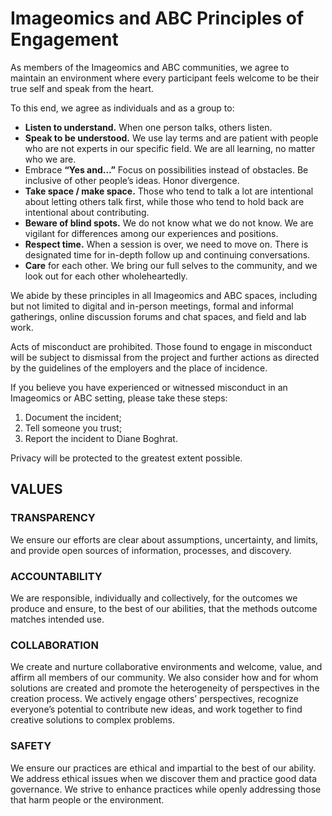 # Imageomics and ABC Principles of Engagement

As members of the Imageomics and ABC communities, we agree to maintain an environment where every participant feels welcome to be their true self and speak from the heart.

To this end, we agree as individuals and as a group to:

- **Listen to understand.** When one person talks, others listen.
- **Speak to be understood.** We use lay terms and are patient with people who are not experts in our specific field. We are all learning, no matter who we are.
- Embrace **“Yes and…”** Focus on possibilities instead of obstacles. Be inclusive of other people’s ideas. Honor divergence.
- **Take space / make space.** Those who tend to talk a lot are intentional about letting others talk first, while those who tend to hold back are intentional about contributing.
- **Beware of blind spots.** We do not know what we do not know. We are vigilant for differences among our experiences and positions.
- **Respect time.** When a session is over, we need to move on. There is designated time for in-depth follow up and continuing conversations.
- **Care** for each other. We bring our full selves to the community, and we look out for each other wholeheartedly.

We abide by these principles in all Imageomics and ABC spaces, including but not limited to digital and in-person meetings, formal and informal gatherings, online discussion forums and chat spaces, and field and lab work.

Acts of misconduct are prohibited. Those found to engage in misconduct will be subject to dismissal from the project and further actions as directed by the guidelines of the employers and the place of incidence.

If you believe you have experienced or witnessed misconduct in an Imageomics or ABC setting, please take these steps:

1. Document the incident;
2. Tell someone you trust;
3. Report the incident to Diane Boghrat.

Privacy will be protected to the greatest extent possible.

## VALUES

### TRANSPARENCY

We ensure our efforts are clear about assumptions, uncertainty, and limits, and provide open sources of information, processes, and discovery.

### ACCOUNTABILITY

We are responsible, individually and collectively, for the outcomes we produce and ensure, to the best of our abilities, that the methods outcome matches intended use.

### COLLABORATION

We create and nurture collaborative environments and welcome, value, and affirm all members of our community. We also consider how and for whom solutions are created and promote the heterogeneity of perspectives in the creation process. We actively engage others’ perspectives, recognize everyone’s potential to contribute new ideas, and work together to find creative solutions to complex problems.

### SAFETY

We ensure our practices are ethical and impartial to the best of our ability. We address ethical issues when we discover them and practice good data governance.  We strive to enhance practices while openly addressing those that harm people or the environment.
